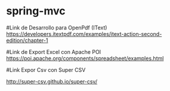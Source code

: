 # spring-mvc

#Link de Desarrollo para OpenPdf (IText)
https://developers.itextpdf.com/examples/itext-action-second-edition/chapter-1

#Link de Export Excel con Apache POI
https://poi.apache.org/components/spreadsheet/examples.html

#Link Expor Csv con Super CSV

http://super-csv.github.io/super-csv/